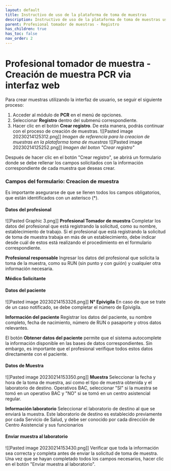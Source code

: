 ```yaml
---
layout: default
title: Instructivo de uso de la plataforma de toma de muestras
description: Instructivo de uso de la plataforma de toma de muestras uso directo por parte de tomador de muestra
parent: Profesional tomador de muestras - Registro
has_children: true
has_toc: false
nav_order: 2
---
```


# Profesional tomador de muestra - Creación de muestra PCR via interfaz web

Para crear muestras utilizando la interfaz de usuario, se seguir el siguiente proceso:
1.  Acceder al módulo de **PCR** en el menú de opciones.
2.  Seleccionar **Registro** dentro del submenú correspondiente.
3.  Hacer clic en el botón **Crear registro**. De esta manera, podrás continuar con el proceso de creación de muestras.
![[Pasted image 20230214125312.png]]
_Imagen de referencia para la creacion de muestras en la plataforma toma de muestras_
![[Pasted image 20230214125252.png]]
_Imagen del boton "Crear registro"_

Después de hacer clic en el botón "Crear registro", se abrirá un formulario donde se debe rellenar los campos solicitados con la información correspondiente de cada muestra que deseas crear.

### Campos del formulario: Creacion de muestra 
Es importante asegurarse de que se llenen todos los campos obligatorios, que están identificados con un asterisco (\*).

#### Datos del profesional
![[Pasted Graphic 3.png]]
**Profesional Tomador de muestra** 
Completar los datos del profesional que está registrando la solicitud, como su nombre, establecimiento de trabajo. Si el profesional que está registrando la solicitud de toma de muestra trabaja en más de un establecimiento, debe indicar desde cuál de estos está realizando el procedimiento en el formulario correspondiente.

**Profesional responsable** 
Ingresar los datos del profesional que solicita la toma de la muestra, como su RUN (sin punto y con guión) y cualquier otra información necesaria.

**Médico Solicitante**


#### Datos del paciente
![[Pasted image 20230214153326.png]]
**N° Epivigila**
En caso de que se trate de un caso notificado, se debe completar el número de Epivigila.

**Información del paciente**
Registrar los datos del paciente, su nombre completo, fecha de nacimiento, número de RUN o pasaporte y otros datos relevantes.

El botón **Obtener datos del paciente** permite que el sistema autocomplete la información disponible en las bases de datos correspondientes. Sin embargo, es importante que el profesional verifique todos estos datos directamente con el paciente.

#### Datos de Muestra
![[Pasted image 20230214153350.png]]
**Muestra**
Seleccionar la fecha y hora de la toma de muestra, así como el tipo de muestra obtenida y el laboratorio de destino. 
Operativos BAC, seleccionar "SI" si la muestra se tomó en un operativo BAC y "NO" si se tomó en un centro asistencial regular.

**Información laboratorio**
Seleccionar el laboratorio de destino al que se enviará la muestra. Este laboratorio de destino es establecido previamente por cada Servicio de Salud, y debe ser conocido por cada dirección de Centro Asistencial y sus funcionarios

#### Enviar muestra al laboratorio
![[Pasted image 20230214153430.png]]
Verificar que toda la información sea correcta y completa antes de enviar la solicitud de toma de muestra. Una vez que se hayan completado todos los campos necesarios, hacer clic en el botón "Enviar muestra al laboratorio".